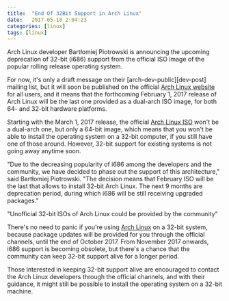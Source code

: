 ```yaml
---
title:  "End Of 32Bit Support in Arch Linux"
date:   2017-05-18 2:04:23
categories: [linux]
tags: [linux]
---
```

Arch Linux developer Bartłomiej Piotrowski is announcing the upcoming deprecation of 32-bit (i686) support from the official ISO image of the popular rolling release operating system.

For now, it's only a draft message on their [arch-dev-public][dev-post] mailing list, but it will soon be published on the official [Arch Linux website][website] for all users, and it means that the forthcoming February 1, 2017 release of Arch Linux will be the last one provided as a dual-arch ISO image, for both 64- and 32-bit hardware platforms.

Starting with the March 1, 2017 release, the official [Arch Linux ISO][release-website] won't be a dual-arch one, but only a 64-bit image, which means that you won't be able to install the operating system on a 32-bit computer, if you still have one of those around. However, 32-bit support for existing systems is not going away anytime soon.

"Due to the decreasing popularity of i686 among the developers and the community, we have decided to phase out the support of this architecture," said Bartłomiej Piotrowski. "The decision means that February ISO will be the last that allows to install 32-bit Arch Linux. The next 9 months are deprecation period, during which i686 will be still receiving upgraded packages."

"Unofficial 32-bit ISOs of Arch Linux could be provided by the community"

There's no need to panic if you're using [Arch Linux][support-website] on a 32-bit system, because package updates will be provided for you through the official channels, until the end of October 2017. From November 2017 onwards, i686 support is becoming obsolete, but there's a chance that the community can keep 32-bit support alive for a longer period.

Those interested in keeping 32-bit support alive are encouraged to contact the Arch Linux developers through the official channels, and with their guidance, it might still be possible to install the operating system on a 32-bit machine.


[arch-dev-public]: https://lists.archlinux.org/pipermail/arch-dev-public/2017-January/028660.html
[website]: https://www.archlinux.org/
[release-website]: http://news.softpedia.com/news/arch-linux-gets-first-iso-respin-for-2017-still-powered-by-linux-kernel-4-8-13-511526.shtml
[support-website]: http://news.softpedia.com/news/arch-anywhere-iso-lets-you-install-a-fully-custom-arch-linux-system-in-minutes-512082.shtml